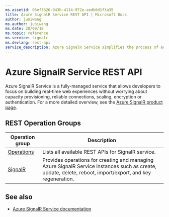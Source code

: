 ```yaml
---
ms.assetid: 06ef3626-943b-4114-972e-aedb0d1f3a35
title: Azure SignalR Service REST API | Microsoft Docs
author: juniwang
ms.author: juniwang
ms.date: 28/09/18
ms.topic: reference
ms.service: signalr
ms.devlang: rest-api
service_description: Azure SignalR Service simplifies the process of adding real-time web functionality to applications over HTTP. This real-time functionality allows the service to push content updates to connected clients, such as a single page web or mobile application. As a result, clients are updated without the need to poll the server, or submit new HTTP requests for updates.
---
```


# Azure SignalR Service REST API

Azure SignalR Service is a fully-managed service that allows developers to focus on building real-time web experiences without worrying about capacity provisioning, reliable connections, scaling, encryption or authentication. For a more detailed overview, see the [Azure SignalR product page](https://azure.microsoft.com/services/signalr-service/).

## REST Operation Groups 

| Operation group | Description                                                        |
|-----------------|--------------------------------------------------------------------|
| [Operations](xref:management.azure.com.signalr.operations)  | Lists all available REST APIs for SignalR service. |
| [SignalR](xref:management.azure.com.signalr.signalr) | Provides operations for creating and managing Azure SignalR Service instances such as create, update, delete, reboot, import/export, and key regeneration. |

## See also

- [Azure SignalR Service documentation](https://docs.microsoft.com/azure/azure-signalr/signalr-overview)
